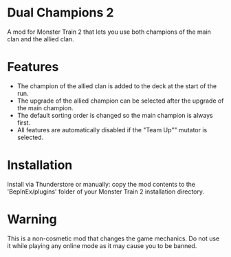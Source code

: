 # Dual Champions 2

A mod for Monster Train 2 that lets you use both champions of the main clan and the allied clan.

# Features

- The champion of the allied clan is added to the deck at the start of the run.
- The upgrade of the allied champion can be selected after the upgrade of the main champion.
- The default sorting order is changed so the main champion is always first.
- All features are automatically disabled if the "Team Up"" mutator is selected.

# Installation

Install via Thunderstore or manually: copy the mod contents to the 'BepInEx/plugins' folder of your Monster Train 2 installation directory.

# Warning

This is a non-cosmetic mod that changes the game mechanics. Do not use it while playing any online mode as it may cause you to be banned.
